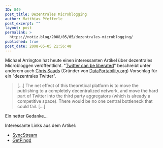 ```yaml
---
ID: 849
post_title: Dezentrales Microblogging
author: Matthias Pfefferle
post_excerpt: ""
layout: post
permalink: >
  https://notiz.blog/2008/05/05/dezentrales-microblogging/
published: true
post_date: 2008-05-05 21:56:48
---
```

<!-- wp:paragraph -->
<p>Michael Arrington hat heute einen interessanten Artikel über dezentrales Microbloggen veröffentlicht. "<a href="http://www.techcrunch.com/2008/05/05/twitter-can-be-liberated-heres-how/">Twitter can be liberated</a>" beschreibt unter anderem auch <a href="http://chrissaad.wordpress.com/2008/05/05/decentralized-microblogging-twitter-20/">Chris Saads</a> (Gründer von <a href="http://dataportability.org">DataPortability.org</a>) Vorschlag für ein "dezentrales Twitter".</p>
<!-- /wp:paragraph -->

<!-- wp:quote -->
<blockquote class="wp-block-quote">
	<p>[...] The net effect of this theoretical platform is to move the publishing to a completely decentralized network, and move the hard part of Twitter into the third party aggregators (which is already a competitive space). There would be no one central bottleneck that could fail. [...]</p>
</blockquote>
<!-- /wp:quote -->

<!-- wp:paragraph -->
<p>Ein netter Gedanke...</p>
<!-- /wp:paragraph -->

<!-- wp:paragraph -->
<p>Interessante Links aus dem Artikel:</p>
<!-- /wp:paragraph -->

<!-- wp:list -->
<ul>
	<li><a href="http://www.faradaymedia.com/syncstream">SyncStream</a></li>
	<li><a href="http://www.getpingd.com">GetPingd</a></li>
</ul>
<!-- /wp:list -->